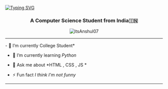 [![Typing SVG](https://readme-typing-svg.herokuapp.com?font=Fira+Code&pause=1000&color=F70E33&random=false&width=435&lines=Hi+There+%F0%9F%91%8B+I'm+Anshul)](https://git.io/typing-svg)
<h3 align="center">A Computer Science Student from India🇮🇳</h3>
<!-- <p align="center">I am fascinated by how computer technology has brought changes to our lives that could never have been predicted.</p> -->
<p align="center"> 
 <img src="https://komarev.com/ghpvc/?username=itsAnshul07&label=Profile%20views&color=0e75b6&style=flat" alt="itsAnshul07" /> 
</p>
<hr>
- 🔭 I’m currently College Student*<br>

- 🌱 I’m currently learning *Python*<br>

- 💬 Ask me about *HTML , CSS , JS *<br>
- ⚡ Fun fact *I think I'm not funny*<br>
<hr>


